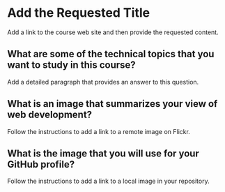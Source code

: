 # Add the Requested Title

Add a link to the course web site and then provide the requested content.

## What are some of the technical topics that you want to study in this course?

Add a detailed paragraph that provides an answer to this question.

## What is an image that summarizes your view of web development?

Follow the instructions to add a link to a remote image on Flickr.

## What is the image that you will use for your GitHub profile?

Follow the instructions to add a link to a local image in your repository.
